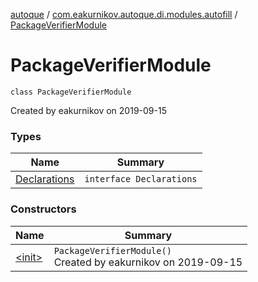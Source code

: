 [autoque](../../index.md) / [com.eakurnikov.autoque.di.modules.autofill](../index.md) / [PackageVerifierModule](./index.md)

# PackageVerifierModule

`class PackageVerifierModule`

Created by eakurnikov on 2019-09-15

### Types

| Name | Summary |
|---|---|
| [Declarations](-declarations/index.md) | `interface Declarations` |

### Constructors

| Name | Summary |
|---|---|
| [&lt;init&gt;](-init-.md) | `PackageVerifierModule()`<br>Created by eakurnikov on 2019-09-15 |
